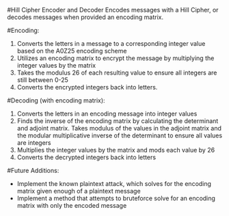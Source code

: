 #Hill Cipher Encoder and Decoder
Encodes messages with a Hill Cipher, or decodes messages when provided an encoding matrix.

#Encoding:
1. Converts the letters in a message to a corresponding integer value based on the A0Z25 encoding scheme
2. Utilizes an encoding matrix to encrypt the message by multiplying the integer values by the matrix
3. Takes the modulus 26 of each resulting value to ensure all integers are still between 0-25
4. Converts the encrypted integers back into letters.

#Decoding (with encoding matrix): 
1. Converts the letters in an encoding message into integer values
2. Finds the inverse of the encoding matrix by calculating the determinant and adjoint matrix. Takes modulus of the
values in the adjoint matrix and the modular multiplicative inverse of the determinant to ensure all values are integers
3. Multiplies the integer values by the matrix and mods each value by 26
4. Converts the decrypted integers back into letters

#Future Additions: 
- Implement the known plaintext attack, which solves for the encoding matrix given enough of a plaintext message
- Implement a method that attempts to bruteforce solve for an encoding matrix with only the encoded message
